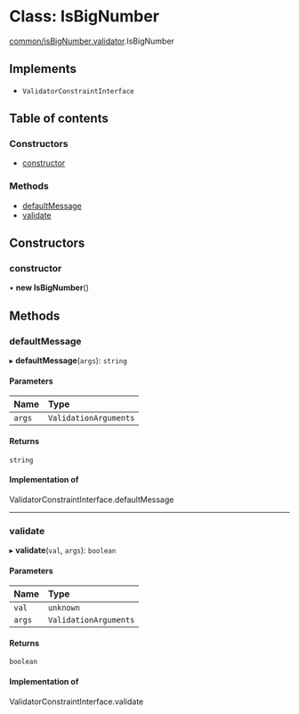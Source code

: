 # Class: IsBigNumber

[common/isBigNumber.validator](../modules/common_isBigNumber_validator.md).IsBigNumber

## Implements

- `ValidatorConstraintInterface`

## Table of contents

### Constructors

- [constructor](common_isBigNumber_validator.IsBigNumber.md#constructor)

### Methods

- [defaultMessage](common_isBigNumber_validator.IsBigNumber.md#defaultmessage)
- [validate](common_isBigNumber_validator.IsBigNumber.md#validate)

## Constructors

### constructor

• **new IsBigNumber**()

## Methods

### defaultMessage

▸ **defaultMessage**(`args`): `string`

#### Parameters

| Name | Type |
| :------ | :------ |
| `args` | `ValidationArguments` |

#### Returns

`string`

#### Implementation of

ValidatorConstraintInterface.defaultMessage

___

### validate

▸ **validate**(`val`, `args`): `boolean`

#### Parameters

| Name | Type |
| :------ | :------ |
| `val` | `unknown` |
| `args` | `ValidationArguments` |

#### Returns

`boolean`

#### Implementation of

ValidatorConstraintInterface.validate
